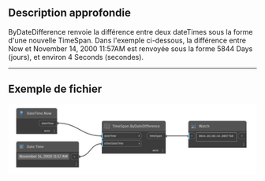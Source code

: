 ## Description approfondie
ByDateDifference renvoie la différence entre deux dateTimes sous la forme d'une nouvelle TimeSpan. Dans l'exemple ci-dessous, la différence entre Now et November 14, 2000 11:57AM est renvoyée sous la forme 5844 Days (jours), et environ 4 Seconds (secondes).
___
## Exemple de fichier

![ByDateDifference](./DSCore.TimeSpan.ByDateDifference_img.jpg)

